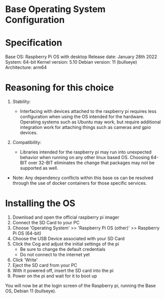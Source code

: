 # Base Operating System Configuration
#

# Specification
Base OS: Raspberry Pi OS with desktop
Release date: January 28th 2022
System: 64-bit
Kernel version: 5.10
Debian version: 11 (bullseye)
Architecture: arm64

# Reasoning for this choice
1. Stability:
    * Interfacing with devices attached to the raspberry pi requires less configuration when using the OS intended for the hardware. Operating systems such as Ubuntu may work, but require additional integration work for attaching things such as cameras and gpio devices.

2. Compatibility:
    * Libraries intended for the raspberry pi may run into unexpected   behavior when running on any other linux based OS. Choosing 64-BIT over 32-BIT eliminates the change that packages may not be supported as well.

* Note: Any dependency conflicts within this base os can be resolved through the use of docker containers for those specific services.


# Installing the OS
1. Download and open the official raspberry pi imager
2. Connect the SD Card to your PC
3. Choose 'Operating System' >> 'Raspberry Pi OS (other)' >> Raspberry Pi OS (64-bit)
4. Choose the USB Device associated with your SD Card
5. Click the Cog and adjust the initial settings of the pi
    * Be sure to change the default credentials
    * Do not connect to the internet yet
5. Click 'Write'
6. Eject the SD card from your PC
7. With it powered off, insert the SD card into the pi
8. Power on the pi and wait for it to boot up

You will now be at the login screen of the Raspberry pi, running the Base OS, Debian 11 (bullseye).

